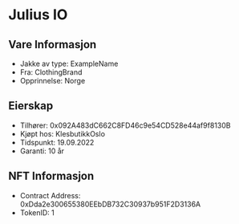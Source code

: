 # Julius IO

## Vare Informasjon

- Jakke av type: ExampleName
- Fra: ClothingBrand
- Opprinnelse: Norge

## Eierskap

- Tilhører: 0x092A483dC662C8FD46c9e54CD528e44af9f8130B
- Kjøpt hos: KlesbutikkOslo
- Tidspunkt: 19.09.2022
- Garanti: 10 år

## NFT Informasjon

- Contract Address: 0xDda2e300655380EEbDB732C30937b951F2D3136A
- TokenID: 1
